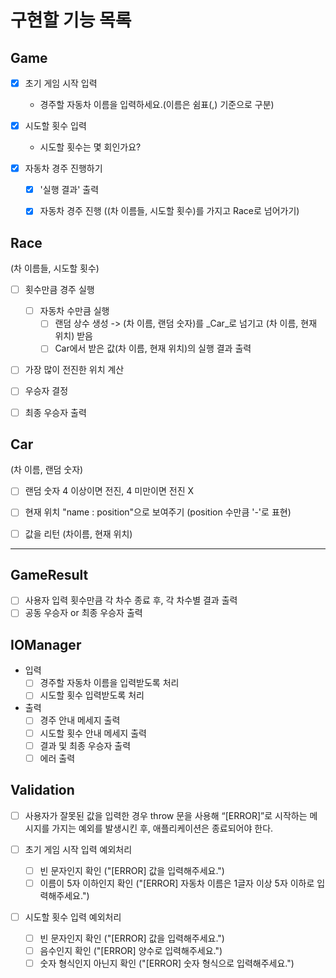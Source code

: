 # 구현할 기능 목록

## Game

- [x] 초기 게임 시작 입력 
  - 경주할 자동차 이름을 입력하세요.(이름은 쉼표(,) 기준으로 구분)

- [x] 시도할 횟수 입력 
  - 시도할 횟수는 몇 회인가요?

- [x] 자동차 경주 진행하기
  - [x] '실행 결과' 출력
  - [x] 자동차 경주 진행 ((차 이름들, 시도할 횟수)를 가지고 Race로 넘어가기)


## Race 
(차 이름들, 시도할 횟수)

- [ ] 횟수만큼 경주 실행

  - [ ] 자동차 수만큼 실행
    - [ ] 랜덤 상수 생성 -> (차 이름, 랜덤 숫자)를 _Car_로 넘기고 (차 이름, 현재 위치) 받음 
    - [ ] Car에서 받은 값(차 이름, 현재 위치)의 실행 결과 출력

- [ ] 가장 많이 전진한 위치 계산
- [ ] 우승자 결정
- [ ] 최종 우승자 출력


## Car
(차 이름, 랜덤 숫자)
- [ ] 랜덤 숫자 4 이상이면 전진, 4 미만이면 전진 X

- [ ] 현재 위치 "name : position"으로 보여주기 (position 수만큼 '-'로 표현)

- [ ] 값을 리턴 (차이름, 현재 위치)


---
## GameResult

- [ ] 사용자 입력 횟수만큼 각 차수 종료 후, 각 차수별 결과 출력
- [ ] 공동 우승자 or 최종 우승자 출력

## IOManager

- 입력
  - [ ] 경주할 자동차 이름을 입력받도록 처리
  - [ ] 시도할 횟수 입력받도록 처리

- 출력
  - [ ] 경주 안내 메세지 출력
  - [ ] 시도할 횟수 안내 메세지 출력
  - [ ] 결과 및 최종 우승자 출력
  - [ ] 에러 출력

## Validation

- [ ] 사용자가 잘못된 값을 입력한 경우 throw 문을 사용해 “[ERROR]”로 시작하는 메시지를 가지는 예외를 발생시킨 후, 애플리케이션은 종료되어야 한다.

- [ ] 초기 게임 시작 입력 예외처리
  - [ ] 빈 문자인지 확인 ("[ERROR] 값을 입력해주세요.")
  - [ ] 이름이 5자 이하인지 확인 ("[ERROR] 자동차 이름은 1글자 이상 5자 이하로 입력해주세요.")

- [ ] 시도할 횟수 입력 예외처리
  - [ ] 빈 문자인지 확인 ("[ERROR] 값을 입력해주세요.")
  - [ ] 음수인지 확인 ("[ERROR] 양수로 입력해주세요.")
  - [ ] 숫자 형식인지 아닌지 확인 ("[ERROR] 숫자 형식으로 입력해주세요.")
